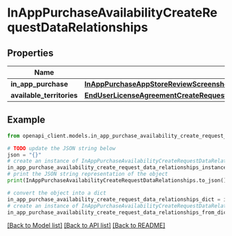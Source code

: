 # InAppPurchaseAvailabilityCreateRequestDataRelationships


## Properties

Name | Type | Description | Notes
------------ | ------------- | ------------- | -------------
**in_app_purchase** | [**InAppPurchaseAppStoreReviewScreenshotCreateRequestDataRelationshipsInAppPurchaseV2**](InAppPurchaseAppStoreReviewScreenshotCreateRequestDataRelationshipsInAppPurchaseV2.md) |  | 
**available_territories** | [**EndUserLicenseAgreementCreateRequestDataRelationshipsTerritories**](EndUserLicenseAgreementCreateRequestDataRelationshipsTerritories.md) |  | 

## Example

```python
from openapi_client.models.in_app_purchase_availability_create_request_data_relationships import InAppPurchaseAvailabilityCreateRequestDataRelationships

# TODO update the JSON string below
json = "{}"
# create an instance of InAppPurchaseAvailabilityCreateRequestDataRelationships from a JSON string
in_app_purchase_availability_create_request_data_relationships_instance = InAppPurchaseAvailabilityCreateRequestDataRelationships.from_json(json)
# print the JSON string representation of the object
print(InAppPurchaseAvailabilityCreateRequestDataRelationships.to_json())

# convert the object into a dict
in_app_purchase_availability_create_request_data_relationships_dict = in_app_purchase_availability_create_request_data_relationships_instance.to_dict()
# create an instance of InAppPurchaseAvailabilityCreateRequestDataRelationships from a dict
in_app_purchase_availability_create_request_data_relationships_from_dict = InAppPurchaseAvailabilityCreateRequestDataRelationships.from_dict(in_app_purchase_availability_create_request_data_relationships_dict)
```
[[Back to Model list]](../README.md#documentation-for-models) [[Back to API list]](../README.md#documentation-for-api-endpoints) [[Back to README]](../README.md)


